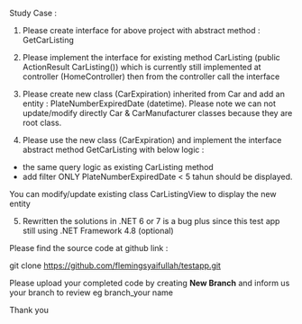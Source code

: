 Study Case :

1. Please create interface for above project with abstract method : GetCarListing 

2. Please implement the interface for existing method CarListing (public ActionResult CarListing()) which is currently 
still implemented at controller (HomeController) then from the controller call the interface

3. Please create new class (CarExpiration) inherited from Car and add an entity : PlateNumberExpiredDate (datetime).
Please note we can not update/modify directly Car & CarManufacturer classes because they are root class.

4. Please use the new class (CarExpiration) and implement the interface abstract method GetCarListing with below logic :
- the same query logic as existing CarListing method
- add filter ONLY PlateNumberExpiredDate < 5 tahun should be displayed.

You can modify/update existing class CarListingView to display the new entity

5. Rewritten the solutions in .NET 6 or 7 is a bug plus since this test app still using .NET Framework 4.8 (optional) 

Please find the source code at github link :

git clone https://github.com/flemingsyaifullah/testapp.git

Please upload your completed code by creating <b>New Branch</b> and inform us your branch to review
eg branch_your name

Thank you

